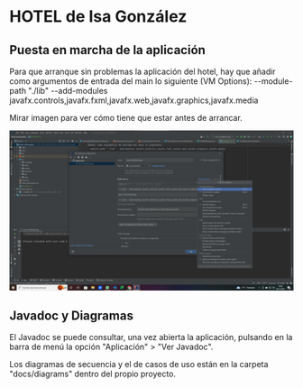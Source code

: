 # HOTEL de Isa González

## Puesta en marcha de la aplicación
Para que arranque sin problemas la aplicación del hotel, hay que añadir como argumentos de entrada del main lo siguiente (VM Options):
--module-path "./lib" --add-modules javafx.controls,javafx.fxml,javafx.web,javafx.graphics,javafx.media

Mirar imagen para ver cómo tiene que estar antes de arrancar.

![img.png](img.png)

## Javadoc y Diagramas
El Javadoc se puede consultar, una vez abierta la aplicación, pulsando en la barra de menú la opción "Aplicación" > "Ver Javadoc".

Los diagramas de secuencia y el de casos de uso están en la carpeta "docs/diagrams" dentro del propio proyecto.